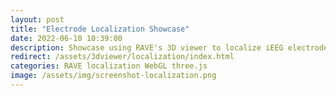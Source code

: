 ```yaml
---
layout: post
title: "Electrode Localization Showcase"
date: 2022-06-10 10:39:00
description: Showcase using RAVE's 3D viewer to localize iEEG electrodes
redirect: /assets/3dviewer/localization/index.html
categories: RAVE localization WebGL three.js
image: /assets/img/screenshot-localization.png
---
```

